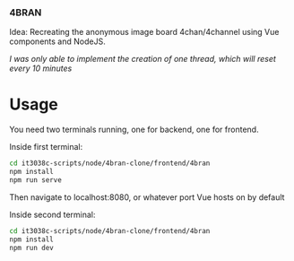 ### **4BRAN**

Idea: Recreating the anonymous image board 4chan/4channel using Vue components and NodeJS.

*I was only able to implement the creation of one thread, which will reset every 10 minutes*

# Usage

You need two terminals running, one for backend, one for frontend.

Inside first terminal:
```bash
cd it3038c-scripts/node/4bran-clone/frontend/4bran
npm install
npm run serve
```
Then navigate to localhost:8080, or whatever port Vue hosts on by default

Inside second terminal: 
```bash
cd it3038c-scripts/node/4bran-clone/frontend/4bran
npm install
npm run dev
```
